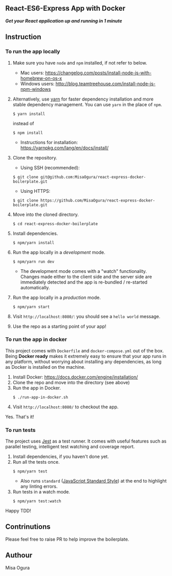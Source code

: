 ## React-ES6-Express App with Docker

_**Get your React application up and running in 1 minute**_

## Instruction

### To run the app locally

1. Make sure you have `node` and `npm` installed, if not refer to below.
    - Mac users: https://changelog.com/posts/install-node-js-with-homebrew-on-os-x
    - Windows users: http://blog.teamtreehouse.com/install-node-js-npm-windows
2. Alternatively, use [yarn](https://yarnpkg.com/en/) for faster dependency installation
    and more stable dependency management. You can use `yarn` in the place of `npm`.
    ```
    $ yarn install
    ```
    instead of
    ```
    $ npm install
    ```
    - Instructions for installation: https://yarnpkg.com/lang/en/docs/install/
3. Clone the repository.
    - Using SSH (recommended):
    ```
    $ git clone git@github.com:MisaOgura/react-express-docker-boilerplate.git
    ```
    - Using HTTPS:
    ```
    $ git clone https://github.com/MisaOgura/react-express-docker-boilerplate.git
    ```
4. Move into the cloned directory.
    ```
    $ cd react-express-docker-boilerplate
    ```

5. Install dependencies.
    ```
    $ npm/yarn install
    ```
6. Run the app locally in a _development_ mode.
    ```
    $ npm/yarn run dev
    ```
    - The development mode comes with a "watch" functionality. Changes made either
    to the client side and the server side are immediately detected and the app is
    re-bundled / re-started automatically.
7. Run the app locally in a _production_ mode.
    ```
    $ npm/yarn start
    ```
8. Visit `http://localhost:8080/`: you should see a `hello world` message.
9. Use the repo as a starting point of your app!


### To run the app in docker

This project comes with `Dockerfile` and `docker-compose.yml` out of the box. Being
**Docker ready** makes it extremely easy to ensure that your app runs in any platform,
without worrying about installing any dependencies, as long as Docker is installed
on the machine.

1. Install Docker: https://docs.docker.com/engine/installation/
2. Clone the repo and move into the directory (see above)
3. Run the app in Docker.
    ```
    $ ./run-app-in-docker.sh
    ```
4. Visit `http://localhost:8080/` to checkout the app.

Yes. That's it!


### To run tests

The project uses [Jest](https://facebook.github.io/jest/]) as a test runner.
It comes with useful features such as parallel testing, intelligent test watching
and coverage report.

1. Install dependencies, if you haven't done yet.
2. Run all the tests once.
    ```
    $ npm/yarn test
    ``` 
    - Also runs `standard` ([JavaScript Standard Style](https://standardjs.com/)) at the end to highlight any
    linting errors.
3. Run tests in a watch mode.
    ```
    $ npm/yarn test:watch
    ```
Happy TDD!


## Contrinutions

Please feel free to raise PR to help improve the boilerplate.

## Authour

Misa Ogura